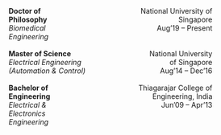 <style>
  .container {
  display: flex;
  width: 100%;
  align-items: flex-start;
  justify-content: space-between;
}

.text {
  padding-left: 50px;
  padding-right: 50px;
}
</style>

<div class="container">
      <div class="text" align="left">
        <b>Doctor of Philosophy</b><br>
        <i>Biomedical Engineering</i>
      </div>
      <div class="text" align="right">
        National University of Singapore<br>
        Aug’19 – Present
      </div>
</div>
<br>
<div class="container">
      <div class="text" align="left">
        <b>Master of Science</b><br>
        <i>Electrical Engineering (Automation & Control)</i>
      </div>
      <div class="text" align="right">
        National University of Singapore<br>
        Aug’14 – Dec’16
      </div>
</div>
<br>
<div class="container">
      <div class="text" align="left">
        <b>Bachelor of Engineering</b><br>
        <i>Electrical & Electronics Engineering</i>
      </div>
      <div class="text" align="right">
        Thiagarajar College of Engineering, India<br>
        Jun’09 – Apr’13
      </div>
</div>

